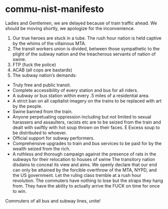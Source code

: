 # commu-nist-manifesto

Ladies and Gentlemen, we are delayed because of train traffic ahead. We should be moving shortly, we apologize for the inconvenience.

1. Our true heroes are stuck in a tube. The rush hour nation is held captive by the whims of the villainous MTA.
2. The transit workers union is divided, between those sympathetic to the plight of the subway nation and the treacherous servants of nation of swine.
3. FTP (fuck the police)
4. ACAB (all cops are bastards)
5. The subway nation’s demands:
  - Truly free and public transit.
  - Complete accessibility of every station and bus for all riders.
  - A subway or bus station within every .5 miles of a residential area.
  - A strict ban on all capitalist imagery on the trains to be replaced with art by the people.
  - Swine banned from the train. 
  - Anyone perpetuating oppression including but not limited to sexual harassers and assaulters, racists etc are to be seized
  from the train and dealt with swiftly with hot soup thrown on their faces. E Excess soup to be distributed to whoever.
  - Official support for subway performers. 
  - Comprehensive upgrades to train and bus services to be paid for by the wealth seized from the rich.
  - A ruthless and thorough campaign against the presence of rats in the subways for their relocation to houses of swine
The transitory nation disdains to conceal its view and aims. We openly declare that our end can only be attained by the forcible overthrow of the MTA, NYPD, and the US government. Let the ruling class tremble at a rush hour revolution. The commuters have nothing to lose but the straps they hang from. They have the ability to actually arrive the FUCK on time for once to win.

Commuters of all bus and subway lines, unite!
